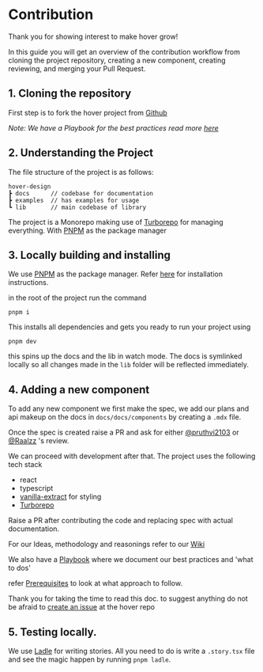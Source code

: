 # Contribution

Thank you for showing interest to make hover grow!

In this guide you will get an overview of the contribution workflow from cloning the project repository, creating a new component, creating reviewing, and merging your Pull Request.

## 1. Cloning the repository

First step is to fork the hover project from [Github](https://github.com/antstackio/hover-design)

<i> Note: We have a Playbook for the best practices read more [here](/docs/wiki/playbooks/git_playbook)</i>

## 2. Understanding the Project

The file structure of the project is as follows:

```
hover-design
┣ docs      // codebase for documentation
┣ examples  // has examples for usage
┗ lib       // main codebase of library
```

The project is a Monorepo making use of [Turborepo](https://turborepo.org/) for managing everything. With [PNPM](https://pnpm.io/) as the package manager

## 3. Locally building and installing

We use [PNPM](https://pnpm.io/) as the package manager. Refer [here](https://pnpm.io/installation) for installation instructions.

in the root of the project run the command

```
pnpm i
```

This installs all dependencies and gets you ready to run your project using

```
pnpm dev
```

this spins up the docs and the lib in watch mode. The docs is symlinked locally so all changes made in the `lib` folder will be reflected immediately.

## 4. Adding a new component

To add any new component we first make the spec, we add our plans and api makeup on the docs in `docs/docs/components` by creating a `.mdx` file.

Once the spec is created raise a PR and ask for either
[@pruthvi2103](https://github.com/pruthvi2103) or [@Raalzz](https://github.com/Raalzz) 's review.

We can proceed with development after that. The project uses the following tech stack

- react
- typescript
- [vanilla-extract](https://vanilla-extract.style/) for styling
- [Turborepo](https://turborepo.org/)

Raise a PR after contributing the code and replacing spec with actual documentation.

For our Ideas, methodology and reasonings refer to our [Wiki](/docs/wiki/home)

We also have a [Playbook](/docs/wiki/playbooks/git_playbook) where we document our best practices and 'what to dos'

refer [Prerequisites](/docs/wiki/getting_started) to look at what approach to follow.

Thank you for taking the time to read this doc. to suggest anything do not be afraid to [create an issue](https://github.com/antstackio/hover-design/issues/new) at the hover repo

## 5. Testing locally.

We use [Ladle](https://ladle.dev/) for writing stories. All you need to do is write a `.story.tsx` file and see the magic happen by running `pnpm ladle`.
